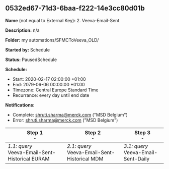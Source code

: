 ## 0532ed67-71d3-6baa-f222-14e3cc80d01b

**Name** (not equal to External Key)**:** 2. Veeva-Email-Sent

**Description:** n/a

**Folder:** my automations/SFMCToVeeva_OLD/

**Started by:** Schedule

**Status:** PausedSchedule

**Schedule:**

* Start: 2020-02-17 02:00:00 +01:00
* End: 2079-06-06 00:00:00 +01:00
* Timezone: Central Europe Standard Time
* Recurrance: every day until end date

**Notifications:**

* Complete: shruti.sharma@merck.com ("MSD Belgium")
* Error: shruti.sharma@merck.com ("MSD Belgium")

| Step 1<br>_<small>-</small>_ | Step 2<br>_<small>-</small>_ | Step 3<br>_<small>-</small>_ |
| --- | --- | --- |
| _1.1: query_<br>Veeva-Email-Sent-Historical EURAM | _2.1: query_<br>Veeva-Email-Sent-Historical MDM | _3.1: query_<br>Veeva-Email-Sent-Daily |
